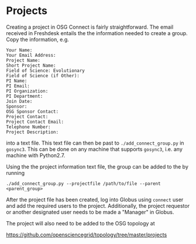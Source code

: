 # Projects

Creating a project in OSG Connect is fairly straightforward. The email received 
in Freshdesk entails the the information needed to create a group. Copy the 
information, e.g. 

```
Your Name: 
Your Email Address: 
Project Name: 
Short Project Name: 
Field of Science: Evolutionary 
Field of Science (if Other): 
PI Name: 
PI Email:
PI Organization:
PI Department:
Join Date: 
Sponsor: 
OSG Sponsor Contact: 
Project Contact: 
Project Contact Email: 
Telephone Number: 
Project Description:
```

into a text file. This text file can then be past to `./add_connect_group.py` 
in `gosync3`. This can be done on any machine that supports `gosync3`, i.e.
any machine with Python2.7. 

Using the the project information text file, the group can be added to the 
by running 


```
./add_connect_group.py --projectfile /path/to/file --parent <parent_group>
```

After the project file has been created, log into Globus using `connect` user and
add the required users to the project. Additionally, the project requestor or 
another designated user needs to be made a "Manager" in Globus.

The project will also need to be added to the OSG topology at 

https://github.com/opensciencegrid/topology/tree/master/projects
